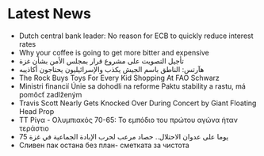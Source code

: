 # Latest News
-  Dutch central bank leader: No reason for ECB to quickly reduce interest rates
-  Why your coffee is going to get more bitter and expensive
-  تأجيل التصويت على مشروع قرار بمجلس الأمن بشأن غزة
-  هآرتس: الناطق باسم الجيش يكذب والإسرائيليون يحتاجون أكاذيبه
-  The Rock Buys Toys For Every Kid Shopping At FAO Schwarz
-  Ministri financií Únie sa dohodli na reforme Paktu stability a rastu, má pomôcť zadlženým
-  Travis Scott Nearly Gets Knocked Over During Concert by Giant Floating Head Prop
-  ΤΤ Ρίγα - Ολυμπιακός 70-65: Το εμπόδιο του πρώτου αγώνα ήταν τεράστιο
-  75 يوما على عدوان الاحتلال.. حصاد مرعب لحرب الإبادة الجماعية في غزة
-  Сливен пак остана без план- сметката за чистота
